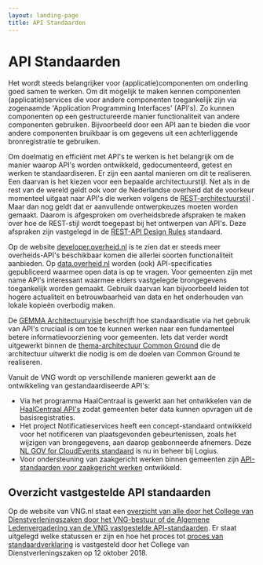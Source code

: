 ```yaml
---
layout: landing-page
title: API Standaarden
---
```


# API Standaarden

Het wordt steeds belangrijker voor (applicatie)componenten om onderling goed samen te werken. Om dit mogelijk te maken kennen componenten (applicatie)services die voor andere componenten toegankelijk zijn via zogenaamde 'Application Programming Interfaces' (API's). Zo kunnen componenten op een gestructureerde manier functionaliteit van andere componenten gebruiken. Bijvoorbeeld door een API aan te bieden die voor andere componenten bruikbaar is om gegevens uit een achterliggende bronregistratie te gebruiken.

Om doelmatig en efficiënt met API's te werken is het belangrijk om de manier waarop API's worden ontwikkeld, gedocumenteerd, getest en werken te standaardiseren. Er zijn een aantal manieren om dit te realiseren. Een daarvan is het kiezen voor een bepaalde architectuurstijl. Net als in de rest van de wereld geldt ook voor de Nederlandse overheid dat de voorkeur momenteel uitgaat naar API's die werken volgens de [REST-architectuurstijl](https://en.wikipedia.org/wiki/Representational_state_transfer) . Maar dan nog geldt dat er aanvullende ontwerpkeuzes moeten worden gemaakt. Daarom is afgesproken om overheidsbrede afspraken te maken over hoe de REST-stijl wordt toegepast bij het ontwerpen van API's. Deze afspraken zijn vastgelegd in de [REST-API Design Rules](https://www.forumstandaardisatie.nl/open-standaarden/rest-api-design-rules) standaard.

Op de website [ developer.overheid.nl](https://developer.overheid.nl) is te zien dat er steeds meer overheids-API's beschikbaar komen die allerlei soorten functionaliteit aanbieden. Op [data.overheid.nl](https://data.overheid.nl/) worden (ook) API-specificaties gepubliceerd waarmee open data is op te vragen. Voor gemeenten zijn met name API's interessant waarmee elders vastgelegde brongegevens toegankelijk worden gemaakt. Gebruik daarvan kan bijvoorbeeld leiden tot hogere actualiteit en betrouwbaarheid van data en het onderhouden van lokale kopieën overbodig maken. 

De [GEMMA Architectuurvisie](https://www.gemmaonline.nl/index.php/Architectuurvisie) beschrijft hoe standaardisatie via het gebruik van API's cruciaal is om toe te kunnen werken naar een fundamenteel betere informatievoorziening voor gemeenten. Iets dat verder wordt uitgewerkt binnen de [thema-architectuur Common Ground](https://www.gemmaonline.nl/index.php/Thema-architectuur_Common_Ground) die de architectuur uitwerkt die nodig is om de doelen van Common Ground te realiseren. 

Vanuit de VNG wordt op verschillende manieren gewerkt aan de ontwikkeling van gestandaardiseerde API's: 

* Via het programma HaalCentraal is gewerkt aan het ontwikkelen van de [HaalCentraal API's](https://vng-realisatie.github.io/Haal-Centraal/) zodat gemeenten beter data kunnen opvragen uit de basisregistraties. 
* Het project Notificatieservices heeft een concept-standaard ontwikkeld voor het notificeren van plaatsgevonden gebeurtenissen, zoals het wijzigen van brongegevens, aan daarop geabonneerde afnemers. Deze [NL GOV for CloudEvents standaard](https://logius.nl/domeinen/gegevensuitwisseling/nl-gov-profile-cloudevents) is nu in beheer bij Logius. 
* Voor ondersteuning van zaakgericht werken binnen gemeenten zijn [API-standaarden voor zaakgericht werken](https://vng.nl/projecten/zaakgericht-werken-api) ontwikkeld.

## Overzicht vastgestelde API standaarden
Op de website van VNG.nl staat een [overzicht van alle door het College van Dienstverleningszaken door het VNG-bestuur of de Algemene Ledenvergadering van de VNG vastgestelde API-standaarden](https://vng.nl/artikelen/overzicht-gemeentelijke-standaarden). Er staat uitgelegd welke statussen er zijn en hoe het proces tot [proces van standaardverklaring](https://vng.nl/brieven/proces-standaardverklaring) is vastgesteld door het College van Dienstverleningszaken op 12 oktober 2018.
